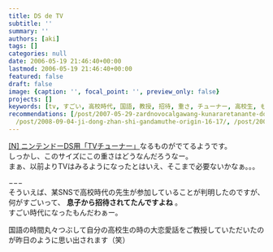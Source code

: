 ```yaml
---
title: DS de TV
subtitle: ''
summary: ''
authors: [aki]
tags: []
categories: null
date: 2006-05-19 21:46:40+00:00
lastmod: 2006-05-19 21:46:40+00:00
featured: false
draft: false
image: {caption: '', focal_point: '', preview_only: false}
projects: []
keywords: [tv, すごい, 高校時代, 国語, 教授, 招待, 重さ, チューナー, 高校生, もん]
recommendations: [/post/2007-05-29-zardnovocalgawang-kunararetanante-dot-dot-dot/,
  /post/2008-09-04-ji-dong-zhan-shi-gandamuthe-origin-16-17/, /post/2008-08-31-zhi-ranakatuta-youtubegatie-rifu-kerarerunante/]
---
```

[[N] ニンテンドーDS用「TVチューナー」](http://netafull.net/toy/013718.html)なるものがでてるようです。  
しっかし、このサイズにこの重さはどうなんだろうなー。  
まぁ、以前よりTVはみるようになったとはいえ、そこまで必要ないかなぁ。。。  
  
  
−−−  
そういえば、某SNSで高校時代の先生が参加していることが判明したのですが、何がすごいって、 **息子から招待されてたんですよね** 。  
すごい時代になったもんだわぁー。  
  
国語の時間丸々つぶして自分の高校生の時の大恋愛話をご教授していただいたのが昨日のように思い出されます（笑）


